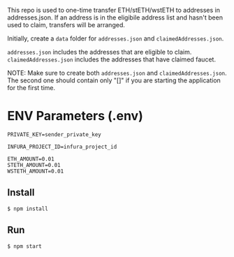 This repo is used to one-time transfer ETH/stETH/wstETH to addresses in addresses.json. If an address is in the eligibile address list and hasn't been used to claim, transfers will be arranged.

Initially, create a `data` folder for `addresses.json` and `claimedAddresses.json`. 

`addresses.json` includes the addresses that are eligible to claim. `claimedAddresses.json` includes the addresses that have claimed faucet.

NOTE: Make sure to create both `addresses.json` and `claimedAddresses.json`. The second one should contain only "[]" if you are starting the application for the first time.


# ENV Parameters (.env)

```
PRIVATE_KEY=sender_private_key

INFURA_PROJECT_ID=infura_project_id

ETH_AMOUNT=0.01
STETH_AMOUNT=0.01
WSTETH_AMOUNT=0.01
```

## Install

`$ npm install`

## Run
`$ npm start`
